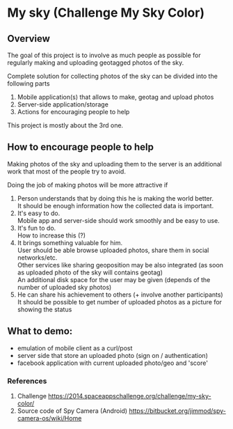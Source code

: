 # My sky (Challenge My Sky Color)


## Overview

The goal of this project is to involve as much people as possible for regularly making and uploading geotagged photos of the sky.

Complete solution for collecting photos of the sky can be divided into the following parts

  1.  Mobile application(s) that allows to make, geotag and upload photos
  2.  Server-side application/storage
  3.  Actions for encouraging people to help 

This project is mostly about the 3rd one.

## How to encourage people to help

Making photos of the sky and uploading them to the server is an additional work that most of the people try to avoid.

Doing the job of making photos will be more attractive if

 1.  Person understands that by doing this he is making the world better.<br/>
     It should be enough information how the collected data is important.
 2.  It's easy to do.<br/>
     Mobile app and server-side should work smoothly and be easy to use.
 3.  It's fun to do.<br/>
     How to increase this (?)
 4.  It brings something valuable for him.</br>
     User should be able browse uploaded photos, share them in social networks/etc. <br/>
     Other services like sharing geoposition may be also integrated (as soon as uploaded photo of the sky will contains geotag) <br/>
     An additional disk space for the user may be given (depends of the number of uploaded sky photos)<br/>
 5.  He can share his achievement to others (+ involve another participants)<br/>
     It should be possible to get number of uploaded photos as a picture for showing the status


## What to demo:

 - emulation of mobile client as a curl/post
 - server side that store an uploaded photo (sign on / authentication)
 - facebook application with current uploaded photo/geo and 'score'



### References

1. Challenge https://2014.spaceappschallenge.org/challenge/my-sky-color/
2. Source code of Spy Camera (Android) https://bitbucket.org/jimmod/spy-camera-os/wiki/Home
